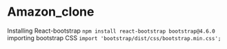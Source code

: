 # Amazon_clone
Installing React-bootstrap ```npm install react-bootstrap bootstrap@4.6.0```
importing bootstrap CSS ```import 'bootstrap/dist/css/bootstrap.min.css';```
